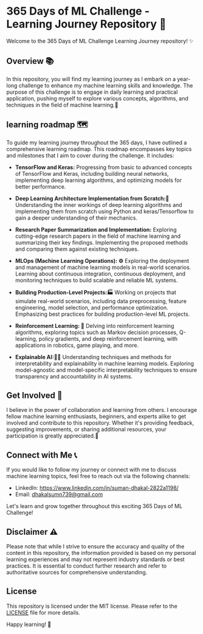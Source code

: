 # 365 Days of ML Challenge - Learning Journey Repository 🚀

Welcome to the 365 Days of ML Challenge Learning Journey repository! ✨

## Overview 📚
In this repository, you will find my learning journey as I embark on a year-long challenge to enhance my machine learning skills and knowledge. The purpose of this challenge is to engage in daily learning and practical application, pushing myself to explore various concepts, algorithms, and techniques in the field of machine learning.🎯

## learning roadmap  🗺️
To guide my learning journey throughout the 365 days, I have outlined a comprehensive learning roadmap. This roadmap encompasses key topics and milestones that I aim to cover during the challenge. It includes:

- **TensorFlow and Keras:** Progressing from basic to advanced concepts of TensorFlow and Keras, including building neural networks, implementing deep learning algorithms, and optimizing models for better performance.

- **Deep Learning Architecture Implementation from Scratch:🧠** Understanding the inner workings of deep learning algorithms and implementing them from scratch using Python and keras/Tensorflow to gain a deeper understanding of their mechanics.

- **Research Paper Summarization and Implementation:** Exploring cutting-edge research papers in the field of machine learning and summarizing their key findings. Implementing the proposed methods and comparing them against existing techniques.

- **MLOps (Machine Learning Operations): ⚙️** Exploring the deployment and management of machine learning models in real-world scenarios. Learning about continuous integration, continuous deployment, and monitoring techniques to build scalable and reliable ML systems.

- **Building Production-Level Projects:🏭** Working on projects that simulate real-world scenarios, including data preprocessing, feature engineering, model selection, and performance optimization. Emphasizing best practices for building production-level ML projects.

- **Reinforcement Learning: 🤖** Delving into reinforcement learning algorithms, exploring topics such as Markov decision processes, Q-learning, policy gradients, and deep reinforcement learning, with applications in robotics, game playing, and more.

- **Explainable AI:🕵️‍♂️** Understanding techniques and methods for interpretability and explainability in machine learning models. Exploring model-agnostic and model-specific interpretability techniques to ensure transparency and accountability in AI systems.

## Get Involved 🤝

I believe in the power of collaboration and learning from others. I encourage fellow machine learning enthusiasts, beginners, and experts alike to get involved and contribute to this repository. Whether it's providing feedback, suggesting improvements, or sharing additional resources, your participation is greatly appreciated.🌟

## Connect with Me 📞

If you would like to follow my journey or connect with me to discuss machine learning topics, feel free to reach out via the following channels:

- LinkedIn: https://www.linkedin.com/in/suman-dhakal-2822a1198/
- Email: dhakalsumn739@gmail.com

Let's learn and grow together throughout this exciting 365 Days of ML Challenge!

## Disclaimer ⚠️

Please note that while I strive to ensure the accuracy and quality of the content in this repository, the information provided is based on my personal learning experiences and may not represent industry standards or best practices. It is essential to conduct further research and refer to authoritative sources for comprehensive understanding.

## License

This repository is licensed under the MIT license. Please refer to the [LICENSE](https://github.com/s-4-m-a-n/365-days-of-ML-challange/blob/main/LICENSE) file for more details.

Happy learning! 🤗
